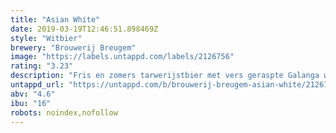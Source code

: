```yaml
---
title: "Asian White"
date: 2019-03-19T12:46:51.898469Z
style: "Witbier"
brewery: "Brouwerij Breugem"
image: "https://labels.untappd.com/labels/2126756"
rating: "3.23"
description: "Fris en zomers tarwerijstbier met vers geraspte Galanga wortel en Djeroek Poeroet. Strak van smaak, licht van alcohol en met een kenmerkend peper- en citruskarakter."
untappd_url: "https://untappd.com/b/brouwerij-breugem-asian-white/2126756"
abv: "4.6"
ibu: "16"
robots: noindex,nofollow
---
```

